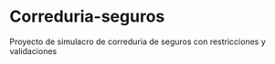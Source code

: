 # Correduria-seguros
Proyecto de simulacro de correduria de seguros con restricciones y validaciones
